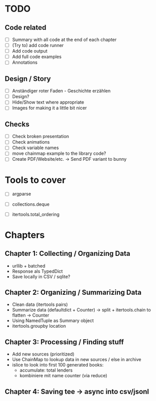 # TODO

## Code related

- [ ] Summary with all code at the end of each chapter
- [ ] (Try to) add code runner
- [ ] Add code output
- [ ] Add full code examples
- [ ] Annotations

## Design / Story
- [ ] Anständiger roter Faden - Geschichte erzählen
- [ ] Design?
- [ ] Hide/Show text where appropriate
- [ ] Images for making it a little bit nicer

## Checks
- [ ] Check broken presentation
- [ ] Check animations
- [ ] Check variable names
- [ ] move chainmap example to the library code?
- [ ] Create PDF/Website/etc. -> Send PDF variant to bunny

# Tools to cover
- [ ] argparse
- [ ] collections.deque
- [ ] itertools.total_ordering


# Chapters

## Chapter 1: Collecting / Organizing Data
- urllib + batched
- Response als TypedDict
- Save locally in CSV / sqlite?

## Chapter 2: Organizing / Summarizing Data
- Clean data (itertools pairs)
- Summarize data (defaultdict + Counter)
    -> split + itertools.chain to flatten
    -> Counter
- Using NamedTuple as Summary object
- itertools.groupby location

## Chapter 3: Processing / Finding stuff
- Add new sources (prioritized)
- Use ChainMap to lookup data in new sources / else in archive
- islice to look into first 100 generated books:
    - accumulate: total lenders
    - kombiniere mit name counter (via reduce)

## Chapter 4: Saving tee -> async into csv/jsonl


